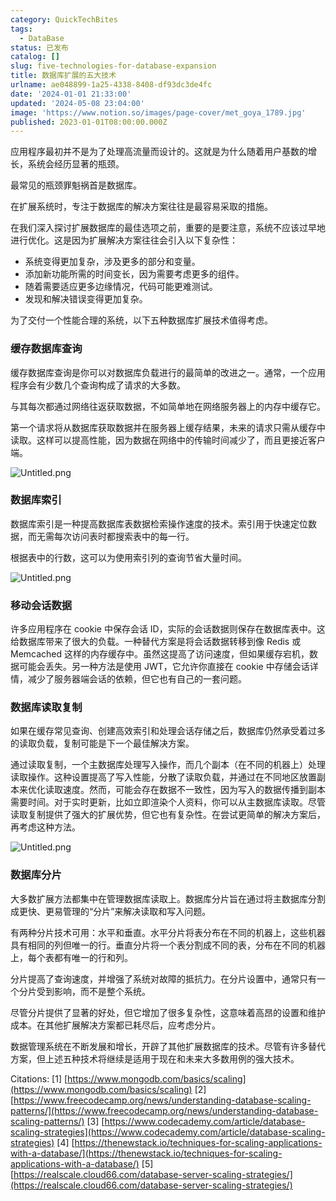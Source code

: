 ```yaml
---
category: QuickTechBites
tags:
  - DataBase
status: 已发布
catalog: []
slug: five-technologies-for-database-expansion
title: 数据库扩展的五大技术
urlname: ae048899-1a25-4338-8408-df93dc3de4fc
date: '2024-01-01 21:33:00'
updated: '2024-05-08 23:04:00'
image: 'https://www.notion.so/images/page-cover/met_goya_1789.jpg'
published: 2023-01-01T08:00:00.000Z
---
```


应用程序最初并不是为了处理高流量而设计的。这就是为什么随着用户基数的增长，系统会经历显著的瓶颈。


最常见的瓶颈罪魁祸首是数据库。


在扩展系统时，专注于数据库的解决方案往往是最容易采取的措施。


在我们深入探讨扩展数据库的最佳选项之前，重要的是要注意，系统不应该过早地进行优化。这是因为扩展解决方案往往会引入以下复杂性：

- 系统变得更加复杂，涉及更多的部分和变量。
- 添加新功能所需的时间变长，因为需要考虑更多的组件。
- 随着需要适应更多边缘情况，代码可能更难测试。
- 发现和解决错误变得更加复杂。

为了交付一个性能合理的系统，以下五种数据库扩展技术值得考虑。


### **缓存数据库查询**


缓存数据库查询是你可以对数据库负载进行的最简单的改进之一。通常，一个应用程序会有少数几个查询构成了请求的大多数。


与其每次都通过网络往返获取数据，不如简单地在网络服务器上的内存中缓存它。


第一个请求将从数据库获取数据并在服务器上缓存结果，未来的请求只需从缓存中读取。这样可以提高性能，因为数据在网络中的传输时间减少了，而且更接近客户端。


![Untitled.png](https://prod-files-secure.s3.us-west-2.amazonaws.com/5d24fe63-e567-4804-86f9-9fdc62e13082/90ccd300-8cb4-4392-a93f-76f7d0b7f352/Untitled.png?X-Amz-Algorithm=AWS4-HMAC-SHA256&X-Amz-Content-Sha256=UNSIGNED-PAYLOAD&X-Amz-Credential=ASIAZI2LB46627MBAYYT%2F20250331%2Fus-west-2%2Fs3%2Faws4_request&X-Amz-Date=20250331T213429Z&X-Amz-Expires=3600&X-Amz-Security-Token=IQoJb3JpZ2luX2VjEEIaCXVzLXdlc3QtMiJHMEUCIGb7BDP%2BDc3My1ZRg79IMcztRuafQXgtezVrfT11KEHiAiEA6GOaSwy3UjslzsHzBm%2FhYmdDkCsQXfk9D63UhAxl%2B8YqiAQIq%2F%2F%2F%2F%2F%2F%2F%2F%2F%2F%2FARAAGgw2Mzc0MjMxODM4MDUiDDJQxHfHqp4jiCRPDircA07Fsq2B0bl2PW1X6FZR9O1bKulxFJ6Ifwg5%2F8rvkXkThfm3r0uZdndTlZjQosur9YmIg8lpuI5N0ZY4lOC6CcGOIu4NqcEArZBO2P6%2Ft7zN3gWJZxP7meMgTaB2uM5rSxmDKDyaCXgji8lbaC5yhFHdHjVRlBOHvHpGgfWyBIgQymzGvNd0e%2Bz0JocXBBUJs3PdRW7w3Hl%2FqJgLWaqLXf1HR2%2FI1Z9PpgJaPJ15YZ8h3ZvPfX%2BOLI9IEznQyq2rx1owP76DQwfM5hSHzjqblQ1p5EKqIIwFr%2FcL8N7YfEqZf7j35FAJlo%2B8KhyE7Zcc9eLSHmGnCuiSlvCWoX4ukrMRppKUJm5O761yXHWJ5M725RGbEAv3Ont9FoWWCEsbD891zFCjQ6Nlsi%2FW8jRaYQp0dwjwoCxxjrpPWDLagWIvEjmf4eZUwVl7Bb9vC3V1jKdQ%2FW1WSJuVrtSUQnypmF8dizCDBClhpGEmX64P%2B%2FAOhpWmvRKUHJTlp7DGM7kWxEQH3JXHJEMptztW34jmDT%2F6cJCDM%2BKNrQUOOTE2AhJgCbwBuOj94VDOOwcXhRv5cQqL%2B6P9aIz4aaPsd6UAekmgS1B3BL4KzbGIM8TMFJjIZwhPz1tS4bi9dzX%2BMLO2q78GOqUByMVrzH51j2o0i%2B1bmSKj8md1aPhhknHW2noQWarc1DgnmfeGNspBlJoQa2EPp08Hle%2BJwXGMdl5qvsLiu2%2Fo06SfPFkoY8QBZTxFNyOhSCMYNSZ8k9SvTarAOaGToHHO3N2Ki6HU4O7oIszlNgThUld12tBSCQkgMW6Q6ToslGPr7ytH9%2FFiWHz5KXttZrPJF61HMGMIzSL0JlxqpaJNVku1LPxn&X-Amz-Signature=f309d6521d1c3e4ef9feee5e10964bef29348bab2f442b64e2ccadc49d5e5cda&X-Amz-SignedHeaders=host&x-id=GetObject)


### **数据库索引**


数据库索引是一种提高数据库表数据检索操作速度的技术。索引用于快速定位数据，而无需每次访问表时都搜索表中的每一行。


根据表中的行数，这可以为使用索引列的查询节省大量时间。


![Untitled.png](https://prod-files-secure.s3.us-west-2.amazonaws.com/5d24fe63-e567-4804-86f9-9fdc62e13082/d4109739-24f9-4adf-abd6-8eec0d12f3c8/Untitled.png?X-Amz-Algorithm=AWS4-HMAC-SHA256&X-Amz-Content-Sha256=UNSIGNED-PAYLOAD&X-Amz-Credential=ASIAZI2LB46627MBAYYT%2F20250331%2Fus-west-2%2Fs3%2Faws4_request&X-Amz-Date=20250331T213429Z&X-Amz-Expires=3600&X-Amz-Security-Token=IQoJb3JpZ2luX2VjEEIaCXVzLXdlc3QtMiJHMEUCIGb7BDP%2BDc3My1ZRg79IMcztRuafQXgtezVrfT11KEHiAiEA6GOaSwy3UjslzsHzBm%2FhYmdDkCsQXfk9D63UhAxl%2B8YqiAQIq%2F%2F%2F%2F%2F%2F%2F%2F%2F%2F%2FARAAGgw2Mzc0MjMxODM4MDUiDDJQxHfHqp4jiCRPDircA07Fsq2B0bl2PW1X6FZR9O1bKulxFJ6Ifwg5%2F8rvkXkThfm3r0uZdndTlZjQosur9YmIg8lpuI5N0ZY4lOC6CcGOIu4NqcEArZBO2P6%2Ft7zN3gWJZxP7meMgTaB2uM5rSxmDKDyaCXgji8lbaC5yhFHdHjVRlBOHvHpGgfWyBIgQymzGvNd0e%2Bz0JocXBBUJs3PdRW7w3Hl%2FqJgLWaqLXf1HR2%2FI1Z9PpgJaPJ15YZ8h3ZvPfX%2BOLI9IEznQyq2rx1owP76DQwfM5hSHzjqblQ1p5EKqIIwFr%2FcL8N7YfEqZf7j35FAJlo%2B8KhyE7Zcc9eLSHmGnCuiSlvCWoX4ukrMRppKUJm5O761yXHWJ5M725RGbEAv3Ont9FoWWCEsbD891zFCjQ6Nlsi%2FW8jRaYQp0dwjwoCxxjrpPWDLagWIvEjmf4eZUwVl7Bb9vC3V1jKdQ%2FW1WSJuVrtSUQnypmF8dizCDBClhpGEmX64P%2B%2FAOhpWmvRKUHJTlp7DGM7kWxEQH3JXHJEMptztW34jmDT%2F6cJCDM%2BKNrQUOOTE2AhJgCbwBuOj94VDOOwcXhRv5cQqL%2B6P9aIz4aaPsd6UAekmgS1B3BL4KzbGIM8TMFJjIZwhPz1tS4bi9dzX%2BMLO2q78GOqUByMVrzH51j2o0i%2B1bmSKj8md1aPhhknHW2noQWarc1DgnmfeGNspBlJoQa2EPp08Hle%2BJwXGMdl5qvsLiu2%2Fo06SfPFkoY8QBZTxFNyOhSCMYNSZ8k9SvTarAOaGToHHO3N2Ki6HU4O7oIszlNgThUld12tBSCQkgMW6Q6ToslGPr7ytH9%2FFiWHz5KXttZrPJF61HMGMIzSL0JlxqpaJNVku1LPxn&X-Amz-Signature=3afdaf50c89ecf1b8088e52b2d255097e8fc567cf11439da7bf6df6cbf9e7157&X-Amz-SignedHeaders=host&x-id=GetObject)


### **移动会话数据**


许多应用程序在 cookie 中保存会话 ID，实际的会话数据则保存在数据库表中。这给数据库带来了很大的负载。一种替代方案是将会话数据转移到像 Redis 或 Memcached 这样的内存缓存中。虽然这提高了访问速度，但如果缓存宕机，数据可能会丢失。另一种方法是使用 JWT，它允许你直接在 cookie 中存储会话详情，减少了服务器端会话的依赖，但它也有自己的一套问题。


### **数据库读取复制**


如果在缓存常见查询、创建高效索引和处理会话存储之后，数据库仍然承受着过多的读取负载，复制可能是下一个最佳解决方案。


通过读取复制，一个主数据库处理写入操作，而几个副本（在不同的机器上）处理读取操作。这种设置提高了写入性能，分散了读取负载，并通过在不同地区放置副本来优化读取速度。然而，可能会存在数据不一致性，因为写入的数据传播到副本需要时间。对于实时更新，比如立即渲染个人资料，你可以从主数据库读取。尽管读取复制提供了强大的扩展优势，但它也有复杂性。在尝试更简单的解决方案后，再考虑这种方法。


![Untitled.png](https://prod-files-secure.s3.us-west-2.amazonaws.com/5d24fe63-e567-4804-86f9-9fdc62e13082/24928cbe-8502-42c3-8c51-57b72171cc67/Untitled.png?X-Amz-Algorithm=AWS4-HMAC-SHA256&X-Amz-Content-Sha256=UNSIGNED-PAYLOAD&X-Amz-Credential=ASIAZI2LB46627MBAYYT%2F20250331%2Fus-west-2%2Fs3%2Faws4_request&X-Amz-Date=20250331T213429Z&X-Amz-Expires=3600&X-Amz-Security-Token=IQoJb3JpZ2luX2VjEEIaCXVzLXdlc3QtMiJHMEUCIGb7BDP%2BDc3My1ZRg79IMcztRuafQXgtezVrfT11KEHiAiEA6GOaSwy3UjslzsHzBm%2FhYmdDkCsQXfk9D63UhAxl%2B8YqiAQIq%2F%2F%2F%2F%2F%2F%2F%2F%2F%2F%2FARAAGgw2Mzc0MjMxODM4MDUiDDJQxHfHqp4jiCRPDircA07Fsq2B0bl2PW1X6FZR9O1bKulxFJ6Ifwg5%2F8rvkXkThfm3r0uZdndTlZjQosur9YmIg8lpuI5N0ZY4lOC6CcGOIu4NqcEArZBO2P6%2Ft7zN3gWJZxP7meMgTaB2uM5rSxmDKDyaCXgji8lbaC5yhFHdHjVRlBOHvHpGgfWyBIgQymzGvNd0e%2Bz0JocXBBUJs3PdRW7w3Hl%2FqJgLWaqLXf1HR2%2FI1Z9PpgJaPJ15YZ8h3ZvPfX%2BOLI9IEznQyq2rx1owP76DQwfM5hSHzjqblQ1p5EKqIIwFr%2FcL8N7YfEqZf7j35FAJlo%2B8KhyE7Zcc9eLSHmGnCuiSlvCWoX4ukrMRppKUJm5O761yXHWJ5M725RGbEAv3Ont9FoWWCEsbD891zFCjQ6Nlsi%2FW8jRaYQp0dwjwoCxxjrpPWDLagWIvEjmf4eZUwVl7Bb9vC3V1jKdQ%2FW1WSJuVrtSUQnypmF8dizCDBClhpGEmX64P%2B%2FAOhpWmvRKUHJTlp7DGM7kWxEQH3JXHJEMptztW34jmDT%2F6cJCDM%2BKNrQUOOTE2AhJgCbwBuOj94VDOOwcXhRv5cQqL%2B6P9aIz4aaPsd6UAekmgS1B3BL4KzbGIM8TMFJjIZwhPz1tS4bi9dzX%2BMLO2q78GOqUByMVrzH51j2o0i%2B1bmSKj8md1aPhhknHW2noQWarc1DgnmfeGNspBlJoQa2EPp08Hle%2BJwXGMdl5qvsLiu2%2Fo06SfPFkoY8QBZTxFNyOhSCMYNSZ8k9SvTarAOaGToHHO3N2Ki6HU4O7oIszlNgThUld12tBSCQkgMW6Q6ToslGPr7ytH9%2FFiWHz5KXttZrPJF61HMGMIzSL0JlxqpaJNVku1LPxn&X-Amz-Signature=776b193e8e410c32de55de08fb2013d5c4d734f97ff9917a17e469fa91f9fa5b&X-Amz-SignedHeaders=host&x-id=GetObject)


### **数据库分片**


大多数扩展方法都集中在管理数据库读取上。数据库分片旨在通过将主数据库分割成更快、更易管理的“分片”来解决读取和写入问题。


有两种分片技术可用：水平和垂直。水平分片将表分布在不同的机器上，这些机器具有相同的列但唯一的行。垂直分片将一个表分割成不同的表，分布在不同的机器上，每个表都有唯一的行和列。


分片提高了查询速度，并增强了系统对故障的抵抗力。在分片设置中，通常只有一个分片受到影响，而不是整个系统。


尽管分片提供了显著的好处，但它增加了很多复杂性，这意味着高昂的设置和维护成本。在其他扩展解决方案都已耗尽后，应考虑分片。


数据管理系统在不断发展和增长，开辟了其他扩展数据库的技术。尽管有许多替代方案，但上述五种技术将继续是适用于现在和未来大多数用例的强大技术。


Citations:
[1] [https://www.mongodb.com/basics/scaling](https://www.mongodb.com/basics/scaling)
[2] [https://www.freecodecamp.org/news/understanding-database-scaling-patterns/](https://www.freecodecamp.org/news/understanding-database-scaling-patterns/)
[3] [https://www.codecademy.com/article/database-scaling-strategies](https://www.codecademy.com/article/database-scaling-strategies)
[4] [https://thenewstack.io/techniques-for-scaling-applications-with-a-database/](https://thenewstack.io/techniques-for-scaling-applications-with-a-database/)
[5] [https://realscale.cloud66.com/database-server-scaling-strategies/](https://realscale.cloud66.com/database-server-scaling-strategies/)

